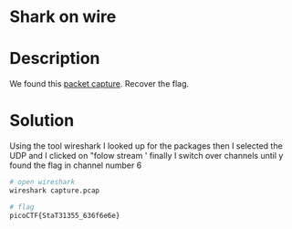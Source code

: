 # Shark on wire

# Description
We found this [packet capture](https://jupiter.challenges.picoctf.org/static/483e50268fe7e015c49caf51a69063d0/capture.pcap). Recover the flag.
# Solution
Using the tool wireshark I looked up for the packages then I selected the UDP  and I clicked on "folow stream ' finally I switch over channels until y found the flag in channel number 6

``` bash
# open wireshark
wireshark capture.pcap

# flag 
picoCTF{StaT31355_636f6e6e}
```


